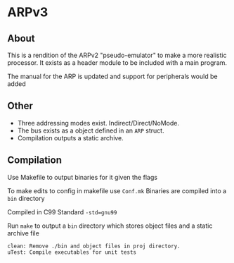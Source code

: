ARPv3
=============

About
-------------

This is a rendition of the ARPv2 "pseudo-emulator" to make a more realistic
processor. It exists as a header module to be included with a main program.

The manual for the ARP is updated and support for peripherals would be added


Other
-------------
* Three addressing modes exist. Indirect/Direct/NoMode.
* The bus exists as a object defined in an `ARP` struct.
* Compilation outputs a static archive.


Compilation
-------------
Use Makefile to output binaries for it given the flags

To make edits to config in makefile use `Conf.mk`
Binaries are compiled into a `bin` directory

Compiled in C99 Standard `-std=gnu99`

Run `make` to output a `bin` directory which stores object files and a static archive file

```
clean: Remove ./bin and object files in proj directory.
uTest: Compile executables for unit tests
```
